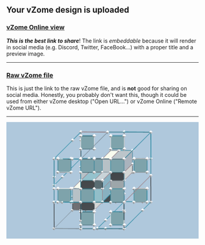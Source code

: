## Your vZome design is uploaded

### [vZome Online view][embed]

***This is the best link to share***!  The link is *embeddable* because it will render in social media (e.g. Discord, Twitter, FaceBook...) with a proper title and a preview image.

---

### [Raw vZome file][raw]

This is just the link to the raw vZome file, and is **not** good for
sharing on social media.
Honestly, you probably don't want this, though it could be used from either
vZome desktop ("Open URL...") or vZome Online ("Remote vZome URL").

---

![Image](<√𝝋+Cartesian.png>)


[embed]: <https://vzome.com/app/embed.py?url=https://raw.githubusercontent.com/John-Kostick/vzome-sharing/main/2021/10/02/13-13-27-%25E2%2588%259A%25F0%259D%259D%258B%252BCartesian/%E2%88%9A%F0%9D%9D%8B%2BCartesian.vZome>
[raw]: <https://raw.githubusercontent.com/John-Kostick/vzome-sharing/main/2021/10/02/13-13-27-%E2%88%9A%F0%9D%9D%8B%2BCartesian/√𝝋+Cartesian.vZome>
